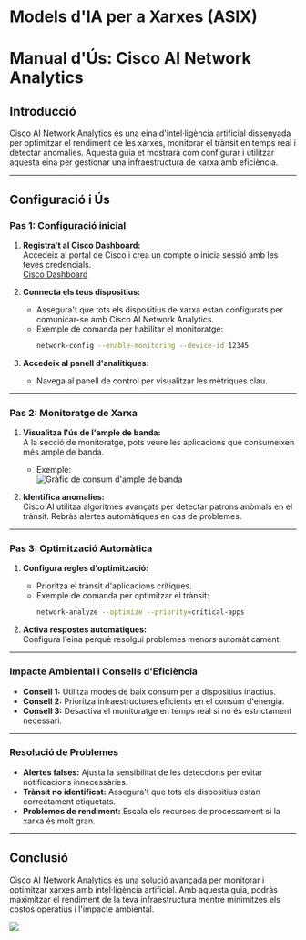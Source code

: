 # Models d'IA per a Xarxes (ASIX)

# Manual d'Ús: Cisco AI Network Analytics

## Introducció

Cisco AI Network Analytics és una eina d'intel·ligència artificial dissenyada per optimitzar el rendiment de les xarxes, monitorar el trànsit en temps real i detectar anomalies. Aquesta guia et mostrarà com configurar i utilitzar aquesta eina per gestionar una infraestructura de xarxa amb eficiència.

---

## Configuració i Ús

### Pas 1: Configuració inicial

1. **Registra't al Cisco Dashboard:**  
   Accedeix al portal de Cisco i crea un compte o inicia sessió amb les teves credencials.  
   [Cisco Dashboard](https://dashboard.cisco.com)

2. **Connecta els teus dispositius:**  
   - Assegura't que tots els dispositius de xarxa estan configurats per comunicar-se amb Cisco AI Network Analytics.  
   - Exemple de comanda per habilitar el monitoratge:  
     ```bash
     network-config --enable-monitoring --device-id 12345
     ```

3. **Accedeix al panell d'analítiques:**  
   - Navega al panell de control per visualitzar les mètriques clau.

---

### Pas 2: Monitoratge de Xarxa

1. **Visualitza l'ús de l'ample de banda:**  
   A la secció de monitoratge, pots veure les aplicacions que consumeixen més ample de banda.  
   - Exemple:  
     ![Gràfic de consum d'ample de banda](https://example.com/bandwidth-usage.png)

2. **Identifica anomalies:**  
   Cisco AI utilitza algoritmes avançats per detectar patrons anòmals en el trànsit. Rebràs alertes automàtiques en cas de problemes.

---

### Pas 3: Optimització Automàtica

1. **Configura regles d'optimització:**  
   - Prioritza el trànsit d'aplicacions crítiques.  
   - Exemple de comanda per optimitzar el trànsit:  
     ```bash
     network-analyze --optimize --priority=critical-apps
     ```

2. **Activa respostes automàtiques:**  
   Configura l'eina perquè resolgui problemes menors automàticament.  

---

### Impacte Ambiental i Consells d'Eficiència

- **Consell 1:** Utilitza modes de baix consum per a dispositius inactius.  
- **Consell 2:** Prioritza infraestructures eficients en el consum d'energia.  
- **Consell 3:** Desactiva el monitoratge en temps real si no és estrictament necessari.

---

### Resolució de Problemes

- **Alertes falses:** Ajusta la sensibilitat de les deteccions per evitar notificacions innecessàries.  
- **Trànsit no identificat:** Assegura't que tots els dispositius estan correctament etiquetats.  
- **Problemes de rendiment:** Escala els recursos de processament si la xarxa és molt gran.  

---

## Conclusió

Cisco AI Network Analytics és una solució avançada per monitorar i optimitzar xarxes amb intel·ligència artificial. Amb aquesta guia, podràs maximitzar el rendiment de la teva infraestructura mentre minimitzes els costos operatius i l'impacte ambiental.


![]([https://img.freepik.com/fotos-premium/ilustracion-configuracion-red-domestica-segura-proteccion-router-cortafuegos_1314467-213943.jpg](https://storage.googleapis.com/blogs-images-new/ciscoblogs/1/5cf6b51060fac.jpg))

